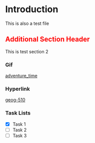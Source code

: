 # Introduction

This is also a test file

## <div style="color:red;">Additional Section Header</div> 

This is test section 2

### Gif

[adventure_time](https://media1.tenor.com/m/_WqPD4H3lQMAAAAC/deer-fingers-adventure-time.gif)

### Hyperlink

[geog-510](https://geog-510.gishub.org)

### Task Lists

- [x] Task 1
- [ ] Task 2
- [ ] Task 3
